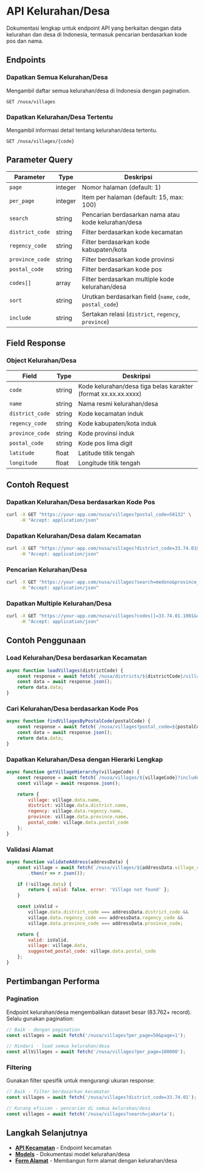# API Kelurahan/Desa

Dokumentasi lengkap untuk endpoint API yang berkaitan dengan data kelurahan dan desa di Indonesia, termasuk pencarian berdasarkan kode pos dan nama.

## Endpoints

### Dapatkan Semua Kelurahan/Desa

Mengambil daftar semua kelurahan/desa di Indonesia dengan pagination.

```http
GET /nusa/villages
```

### Dapatkan Kelurahan/Desa Tertentu

Mengambil informasi detail tentang kelurahan/desa tertentu.

```http
GET /nusa/villages/{code}
```

## Parameter Query

| Parameter | Type | Deskripsi |
|-----------|------|-----------|
| `page` | integer | Nomor halaman (default: 1) |
| `per_page` | integer | Item per halaman (default: 15, max: 100) |
| `search` | string | Pencarian berdasarkan nama atau kode kelurahan/desa |
| `district_code` | string | Filter berdasarkan kode kecamatan |
| `regency_code` | string | Filter berdasarkan kode kabupaten/kota |
| `province_code` | string | Filter berdasarkan kode provinsi |
| `postal_code` | string | Filter berdasarkan kode pos |
| `codes[]` | array | Filter berdasarkan multiple kode kelurahan/desa |
| `sort` | string | Urutkan berdasarkan field (`name`, `code`, `postal_code`) |
| `include` | string | Sertakan relasi (`district`, `regency`, `province`) |

## Field Response

### Object Kelurahan/Desa

| Field | Type | Deskripsi |
|-------|------|-----------|
| `code` | string | Kode kelurahan/desa tiga belas karakter (format xx.xx.xx.xxxx) |
| `name` | string | Nama resmi kelurahan/desa |
| `district_code` | string | Kode kecamatan induk |
| `regency_code` | string | Kode kabupaten/kota induk |
| `province_code` | string | Kode provinsi induk |
| `postal_code` | string | Kode pos lima digit |
| `latitude` | float | Latitude titik tengah |
| `longitude` | float | Longitude titik tengah |

## Contoh Request

### Dapatkan Kelurahan/Desa berdasarkan Kode Pos

```bash
curl -X GET "https://your-app.com/nusa/villages?postal_code=50132" \
     -H "Accept: application/json"
```

### Dapatkan Kelurahan/Desa dalam Kecamatan

```bash
curl -X GET "https://your-app.com/nusa/villages?district_code=33.74.01&include=district" \
     -H "Accept: application/json"
```

### Pencarian Kelurahan/Desa

```bash
curl -X GET "https://your-app.com/nusa/villages?search=medono&province_code=33" \
     -H "Accept: application/json"
```

### Dapatkan Multiple Kelurahan/Desa

```bash
curl -X GET "https://your-app.com/nusa/villages?codes[]=33.74.01.1001&codes[]=33.74.01.1002" \
     -H "Accept: application/json"
```

## Contoh Penggunaan

### Load Kelurahan/Desa berdasarkan Kecamatan

```js
async function loadVillages(districtCode) {
    const response = await fetch(`/nusa/districts/${districtCode}/villages?sort=name`);
    const data = await response.json();
    return data.data;
}
```

### Cari Kelurahan/Desa berdasarkan Kode Pos

```js
async function findVillagesByPostalCode(postalCode) {
    const response = await fetch(`/nusa/villages?postal_code=${postalCode}&include=district.regency.province`);
    const data = await response.json();
    return data.data;
}
```

### Dapatkan Kelurahan/Desa dengan Hierarki Lengkap

```js
async function getVillageHierarchy(villageCode) {
    const response = await fetch(`/nusa/villages/${villageCode}?include=district.regency.province`);
    const village = await response.json();

    return {
        village: village.data.name,
        district: village.data.district.name,
        regency: village.data.regency.name,
        province: village.data.province.name,
        postal_code: village.data.postal_code
    };
}
```

### Validasi Alamat

```js
async function validateAddress(addressData) {
    const village = await fetch(`/nusa/villages/${addressData.village_code}`)
        .then(r => r.json());

    if (!village.data) {
        return { valid: false, error: 'Village not found' };
    }

    const isValid =
        village.data.district_code === addressData.district_code &&
        village.data.regency_code === addressData.regency_code &&
        village.data.province_code === addressData.province_code;

    return {
        valid: isValid,
        village: village.data,
        suggested_postal_code: village.data.postal_code
    };
}
```

## Pertimbangan Performa

### Pagination

Endpoint kelurahan/desa mengembalikan dataset besar (83.762+ record). Selalu gunakan pagination:

```js
// Baik - dengan pagination
const villages = await fetch('/nusa/villages?per_page=50&page=1');

// Hindari - load semua kelurahan/desa
const allVillages = await fetch('/nusa/villages?per_page=100000');
```

### Filtering

Gunakan filter spesifik untuk mengurangi ukuran response:

```js
// Baik - filter berdasarkan kecamatan
const villages = await fetch('/nusa/villages?district_code=33.74.01');

// Kurang efisien - pencarian di semua kelurahan/desa
const villages = await fetch('/nusa/villages?search=jakarta');
```

## Langkah Selanjutnya

- **[API Kecamatan](/id/api/districts)** - Endpoint kecamatan
- **[Models](/id/api/models/village)** - Dokumentasi model kelurahan/desa
- **[Form Alamat](/id/examples/address-forms)** - Membangun form alamat dengan kelurahan/desa
